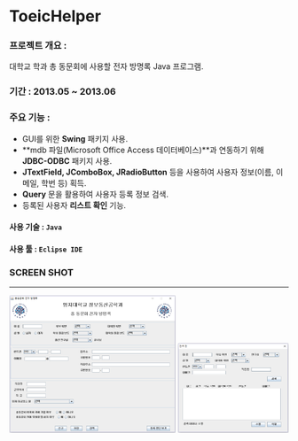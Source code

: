 # ToeicHelper

### 프로젝트 개요 :  
대학교 학과 총 동문회에 사용할 전자 방명록 Java 프로그램.

### 기간 : 2013.05 ~ 2013.06

### 주요 기능 :
- GUI를 위한 **Swing** 패키지 사용.
- **mdb 파일(Microsoft Office Access 데이터베이스)**과 연동하기 위해 **JDBC-ODBC** 패키지 사용.
- **JTextField, JComboBox, JRadioButton** 등을 사용하여 사용자 정보(이름, 이메일, 학번 등) 획득.
- **Query** 문을 활용하여 사용자 등록 정보 검색.
- 등록된 사용자 **리스트 확인** 기능.

#### **사용 기술** : `Java`

#### **사용 툴** : `Eclipse IDE`

### SCREEN SHOT
-------

<img src="img/screen_shot_1.png" width="300px"> <img src="img/screen_shot_2.png" width="200px">